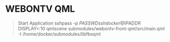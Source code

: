# WEBONTV QML

> Start Application
sshpass -p $PASSWD ssh docker@$IPADDR DISPLAY=:10 qmlscene submodules/webontv-front-qml/src/main.qml -I /home/docker/submodules/libfbxqml
